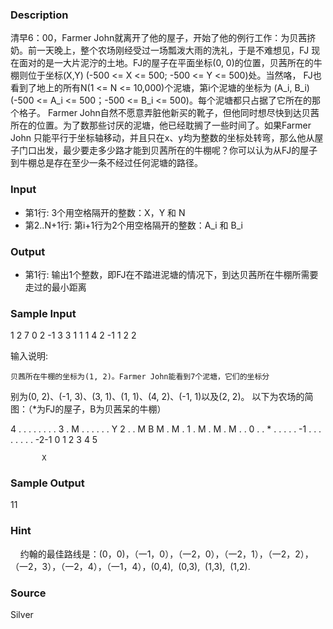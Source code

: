 
### Description
清早6：00，Farmer John就离开了他的屋子，开始了他的例行工作：为贝茜挤奶。前一天晚上，整个农场刚经受过一场瓢泼大雨的洗礼，于是不难想见，FJ 现在面对的是一大片泥泞的土地。FJ的屋子在平面坐标(0, 0)的位置，贝茜所在的牛棚则位于坐标(X,Y) (-500 <= X <= 500; -500 <= Y <= 500)处。当然咯， FJ也看到了地上的所有N(1 <= N <= 10,000)个泥塘，第i个泥塘的坐标为 (A_i, B_i) (-500 <= A_i <= 500；-500 <= B_i <= 500)。每个泥塘都只占据了它所在的那个格子。 Farmer John自然不愿意弄脏他新买的靴子，但他同时想尽快到达贝茜所在的位置。为了数那些讨厌的泥塘，他已经耽搁了一些时间了。如果Farmer John 只能平行于坐标轴移动，并且只在x、y均为整数的坐标处转弯，那么他从屋子门口出发，最少要走多少路才能到贝茜所在的牛棚呢？你可以认为从FJ的屋子到牛棚总是存在至少一条不经过任何泥塘的路径。 
### Input
* 第1行: 3个用空格隔开的整数：X，Y 和 N 
* 第2..N+1行: 第i+1行为2个用空格隔开的整数：A_i 和 B_i
### Output
* 第1行: 输出1个整数，即FJ在不踏进泥塘的情况下，到达贝茜所在牛棚所需要 走过的最小距离 

### Sample Input
1 2 7
0 2
-1 3
3 1
1 1
4 2
-1 1
2 2

输入说明:

    贝茜所在牛棚的坐标为(1, 2)。Farmer John能看到7个泥塘，它们的坐标分
别为(0, 2)、(-1, 3)、(3, 1)、(1, 1)、(4, 2)、(-1, 1)以及(2, 2)。
    以下为农场的简图：（*为FJ的屋子，B为贝茜呆的牛棚）

   4 . . . . . . . . 
   3 . M . . . . . . 
Y  2 . . M B M . M . 
   1 . M . M . M . . 
   0 . . * . . . . . 
  -1 . . . . . . . . 
    -2-1 0 1 2 3 4 5 

           X


### Sample Output
11


### Hint
    约翰的最佳路线是：(0，0)，（一1，0），（一2，0），（一2，1），（一2，2），（一2，3），（一2，4），（一1，4），(0,4),  (0,3),  (1,3),  (1,2).
### Source
Silver